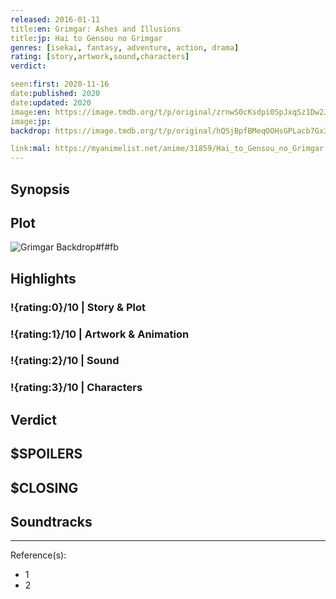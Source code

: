 ```yaml
---
released: 2016-01-11
title:en: Grimgar: Ashes and Illusions
title:jp: Hai to Gensou no Grimgar
genres: [isekai, fantasy, adventure, action, drama]
rating: [story,artwork,sound,characters]
verdict:

seen:first: 2020-11-16
date:published: 2020
date:updated: 2020
image:en: https://image.tmdb.org/t/p/original/zrnwS0cKsdpi0SpJxqSz1Dw2JGS.jpg
image:jp:
backdrop: https://image.tmdb.org/t/p/original/hQSjBpfBMeqOOHsGPLacb7Gx3aZ.jpg

link:mal: https://myanimelist.net/anime/31859/Hai_to_Gensou_no_Grimgar
---
```



## Synopsis

## Plot

![Grimgar Backdrop#f#fb](https://image.tmdb.org/t/p/original/gdGALiQygd7x4MpazAEvpjB6quS.jpg "Source: TMDB")

## Highlights

### !{rating:0}/10 | Story & Plot

### !{rating:1}/10 | Artwork & Animation

### !{rating:2}/10 | Sound

### !{rating:3}/10 | Characters

## Verdict

## $SPOILERS

## $CLOSING

## Soundtracks

***
Reference(s):

- 1
- 2
